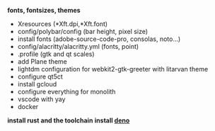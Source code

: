 **fonts, fontsizes, themes**
- Xresources (*Xft.dpi,*Xft.font)
- config/polybar/config (bar height, pixel size)
- install fonts (adobe-source-code-pro, consolas, noto...)
- config/alacritty/alacritty.yml (fonts, point)
- .profile (gtk and qt scales)
- add Plane theme
- lightdm configuration for webkit2-gtk-greeter with litarvan theme
- configure qt5ct
- install gcloud
- configure everything for monolith
- vscode with yay
- docker

**install rust and the toolchain**
**install [deno](https://github.com/denoland/deno)**
